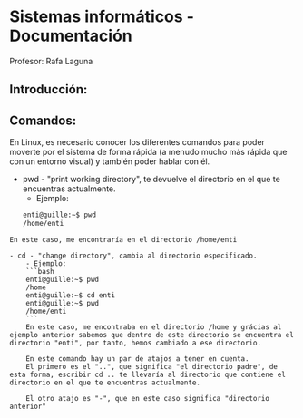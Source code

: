 # Sistemas informáticos - Documentación
Profesor: Rafa Laguna

## Introducción:

## Comandos:
En Linux, es necesario conocer los diferentes comandos para poder moverte por el sistema de forma rápida (a menudo mucho más rápida que con un entorno visual) y también poder hablar con él.

- pwd - "print working directory", te devuelve el directorio en el que te encuentras actualmente.
	- Ejemplo: 
	```bash
	enti@guille:~$ pwd
	/home/enti
```
En este caso, me encontraría en el directorio /home/enti

- cd - "change directory", cambia al directorio especificado. 
	- Ejemplo:
	```bash
	enti@guille:~$ pwd
	/home
	enti@guille:~$ cd enti
	enti@guille:~$ pwd
	/home/enti
	```
	En este caso, me encontraba en el directorio /home y grácias al ejemplo anterior sabemos que dentro de este directorio se encuentra el directorio "enti", por tanto, hemos cambiado a ese directorio.

	En este comando hay un par de atajos a tener en cuenta.
	El primero es el "..", que significa "el directorio padre", de esta forma, escribir cd .. te llevaría al directorio que contiene el directorio en el que te encuentras actualmente.

	El otro atajo es "-", que en este caso significa "directorio anterior"
